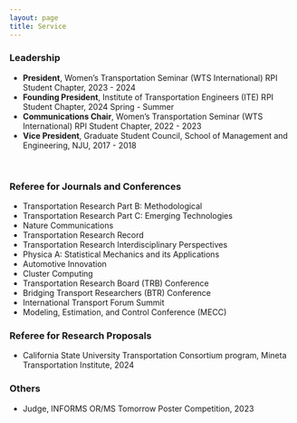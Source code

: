 ```yaml
---
layout: page
title: Service
---
```



### Leadership

- **President**, Women’s Transportation Seminar (WTS International) RPI Student Chapter, 2023 - 2024
- **Founding President**, Institute of Transportation Engineers (ITE) RPI Student Chapter, 2024 Spring - Summer
- **Communications Chair**, Women’s Transportation Seminar (WTS International) RPI Student Chapter, 2022 - 2023
- **Vice President**, Graduate Student Council, School of Management and Engineering, NJU, 2017 - 2018


<br>


### Referee for Journals and Conferences 

- Transportation Research Part B: Methodological
- Transportation Research Part C: Emerging Technologies
- Nature Communications
- Transportation Research Record
- Transportation Research Interdisciplinary Perspectives
- Physica A: Statistical Mechanics and its Applications
- Automotive Innovation
- Cluster Computing
- Transportation Research Board (TRB) Conference
- Bridging Transport Researchers (BTR) Conference
- International Transport Forum Summit
- Modeling, Estimation, and Control Conference (MECC)

### Referee for Research Proposals 

- California State University Transportation Consortium program, Mineta Transportation Institute, 2024

### Others 

- Judge, INFORMS OR/MS Tomorrow Poster Competition, 2023


